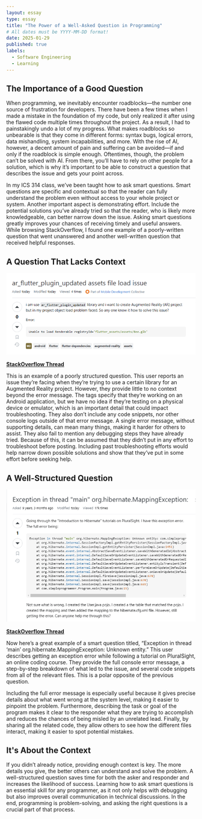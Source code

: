 ```yaml
---
layout: essay
type: essay
title: "The Power of a Well-Asked Question in Programming"
# All dates must be YYYY-MM-DD format!
date: 2025-01-29
published: true
labels:
  - Software Engineering
  - Learning
---
```


## The Importance of a Good Question

When programming, we inevitably encounter roadblocks—the number one source of frustration for developers. There have been a few times when I made a mistake in the foundation of my code, but only realized it after using the flawed code multiple times throughout the project. As a result, I had to painstakingly undo a lot of my progress. What makes roadblocks so unbearable is that they come in different forms: syntax bugs, logical errors, data mishandling, system incapabilities, and more. With the rise of AI, however, a decent amount of pain and suffering can be avoided—if and only if the roadblock is simple enough. Oftentimes, though, the problem can’t be solved with AI. From there, you’ll have to rely on other people for a solution, which is why it’s important to be able to construct a question that describes the issue and gets your point across. 

In my ICS 314 class, we’ve been taught how to ask smart questions. Smart questions are specific and contextual so that the reader can fully understand the problem even without access to your whole project or system. Another important aspect is demonstrating effort. Include the potential solutions you’ve already tried so that the reader, who is likely more knowledgeable, can better narrow down the issue. Asking smart questions greatly improves your chances of receiving timely and useful answers. While browsing StackOverflow, I found one example of a poorly-written question that went unanswered and another well-written question that received helpful responses.

## A Question That Lacks Context

<img width="600px" src="../img/smart-questions/bad-question.png">

<a href="https://stackoverflow.com/questions/79398853/ar-flutter-plugin-updated-assets-file-load-issue" target="_blank"><strong>StackOverflow Thread</strong></a>

This is an example of a poorly structured question. This user reports an issue they’re facing when they’re trying to use a certain library for an Augmented Reality project. However, they provide little to no context beyond the error message. The tags specify that they’re working on an Android application, but we have no idea if they’re testing on a physical device or emulator, which is an important detail that could impact troubleshooting. They also don’t include any code snippets, nor other console logs outside of that error message. A single error message, without supporting details, can mean many things, making it harder for others to assist. They also fail to mention any debugging steps they have already tried. Because of this, it can be assumed that they didn’t put in any effort to troubleshoot before posting. Including past troubleshooting efforts would help narrow down possible solutions and show that they’ve put in some effort before seeking help.

## A Well-Structured Question

<img width="600px" src="../img/smart-questions/good-question.png">

<a href="https://stackoverflow.com/questions/33194384/exception-in-thread-main-org-hibernate-mappingexception-unknown-entity" target="_blank"><strong>StackOverflow Thread</strong></a>

Now here’s a great example of a smart question titled, “Exception in thread ‘main’ org.hibernate.MappingException: Unknown entity.” This user describes getting an exception error while following a tutorial on PluralSight, an online coding course. They provide the full console error message, a step-by-step breakdown of what led to the issue, and several code snippets from all of the relevant files. This is a polar opposite of the previous question.

Including the full error message is especially useful because it gives precise details about what went wrong at the system level, making it easier to pinpoint the problem. Furthermore, describing the task or goal of the program makes it clear to the responder what they are trying to accomplish and reduces the chances of being misled by an unrelated lead. Finally, by sharing all the related code, they allow others to see how the different files interact, making it easier to spot potential mistakes.

## It's About the Context

If you didn’t already notice, providing enough context is key. The more details you give, the better others can understand and solve the problem. A well-structured question saves time for both the asker and responder and increases the likelihood of success. Learning how to ask smart questions is an essential skill for any programmer, as it not only helps with debugging but also improves overall communication in technical discussions. In the end, programming is problem-solving, and asking the right questions is a crucial part of that process.
